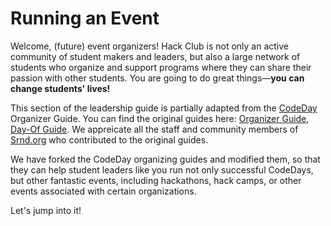 # Running an Event

Welcome, (future) event organizers! Hack Club is not only an active community of student makers and leaders, but also a large network of students who organize and support programs where they can share their passion with other students. You are going to do great things—**you can change students' lives!**

This section of the leadership guide is partially adapted from the [CodeDay] Organizer Guide. You can find the original guides here: [Organizer Guide], [Day-Of Guide]. We appreicate all the staff and community members of [Srnd.org] who contributed to the original guides.

[CodeDay]: https://codeday.org
[Srnd.org]: https://srnd.org
[Organizer Guide]: https://www.notion.so/srnd/Organizer-Guide
[Day-of Guide]: https://www.notion.so/srnd/Event-Guide

We have forked the CodeDay organizing guides and modified them, so that they can help student leaders like you run not only successful CodeDays, but other  fantastic events, including hackathons, hack camps, or other events associated with certain organizations. 

Let's jump into it!

